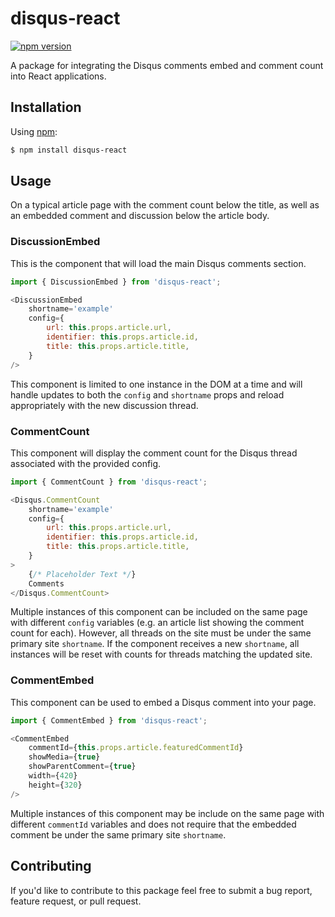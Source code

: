 # disqus-react  

[![npm version](https://badge.fury.io/js/disqus-react.svg)](https://badge.fury.io/js/disqus-react "View this package on npm")  

A package for integrating the Disqus comments embed and comment count into React applications.  

## Installation  

Using [npm](https://www.npmjs.com/):  

```bash
$ npm install disqus-react
```

## Usage  

On a typical article page with the comment count below the title, as well as an embedded comment and discussion below the article body.  

### DiscussionEmbed  

This is the component that will load the main Disqus comments section.

```js
import { DiscussionEmbed } from 'disqus-react';

<DiscussionEmbed
    shortname='example'
    config={
        url: this.props.article.url,
        identifier: this.props.article.id,
        title: this.props.article.title,
    }
/>
```

This component is limited to one instance in the DOM at a time and will handle updates to both the `config` and `shortname` props and reload appropriately with the new discussion thread.  


### CommentCount  

This component will display the comment count for the Disqus thread associated with the provided config.  

```js
import { CommentCount } from 'disqus-react';

<Disqus.CommentCount
    shortname='example'
    config={
        url: this.props.article.url,
        identifier: this.props.article.id,
        title: this.props.article.title,
    }
>
    {/* Placeholder Text */}
    Comments
</Disqus.CommentCount>
```

Multiple instances of this component can be included on the same page with different `config` variables (e.g. an article list showing the comment count for each).
However, all threads on the site must be under the same primary site `shortname`. If the component receives a new `shortname`, all instances will be reset with counts for threads matching the updated site.  


### CommentEmbed  

This component can be used to embed a Disqus comment into your page.  

```js
import { CommentEmbed } from 'disqus-react';

<CommentEmbed
    commentId={this.props.article.featuredCommentId}
    showMedia={true}
    showParentComment={true}
    width={420}
    height={320}
/>
```

Multiple instances of this component may be include on the same page with different `commentId` variables and does not require that the embedded comment be under the same primary site `shortname`.  


## Contributing  

If you'd like to contribute to this package feel free to submit a bug report, feature request, or pull request.  
